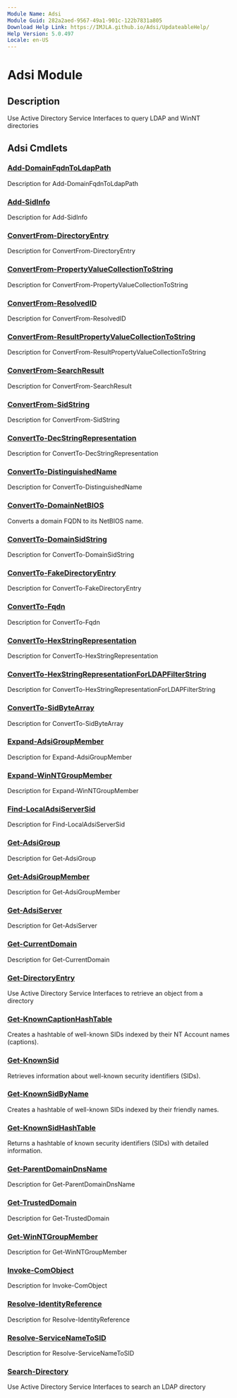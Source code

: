 ```yaml
---
Module Name: Adsi
Module Guid: 282a2aed-9567-49a1-901c-122b7831a805
Download Help Link: https://IMJLA.github.io/Adsi/UpdateableHelp/
Help Version: 5.0.497
Locale: en-US
---
```


# Adsi Module
## Description
Use Active Directory Service Interfaces to query LDAP and WinNT directories

## Adsi Cmdlets
### [Add-DomainFqdnToLdapPath](docs\en-US/Add-DomainFqdnToLdapPath.md)
Description for Add-DomainFqdnToLdapPath

### [Add-SidInfo](docs\en-US/Add-SidInfo.md)
Description for Add-SidInfo

### [ConvertFrom-DirectoryEntry](docs\en-US/ConvertFrom-DirectoryEntry.md)
Description for ConvertFrom-DirectoryEntry

### [ConvertFrom-PropertyValueCollectionToString](docs\en-US/ConvertFrom-PropertyValueCollectionToString.md)
Description for ConvertFrom-PropertyValueCollectionToString

### [ConvertFrom-ResolvedID](docs\en-US/ConvertFrom-ResolvedID.md)
Description for ConvertFrom-ResolvedID

### [ConvertFrom-ResultPropertyValueCollectionToString](docs\en-US/ConvertFrom-ResultPropertyValueCollectionToString.md)
Description for ConvertFrom-ResultPropertyValueCollectionToString

### [ConvertFrom-SearchResult](docs\en-US/ConvertFrom-SearchResult.md)
Description for ConvertFrom-SearchResult

### [ConvertFrom-SidString](docs\en-US/ConvertFrom-SidString.md)
Description for ConvertFrom-SidString

### [ConvertTo-DecStringRepresentation](docs\en-US/ConvertTo-DecStringRepresentation.md)
Description for ConvertTo-DecStringRepresentation

### [ConvertTo-DistinguishedName](docs\en-US/ConvertTo-DistinguishedName.md)
Description for ConvertTo-DistinguishedName

### [ConvertTo-DomainNetBIOS](docs\en-US/ConvertTo-DomainNetBIOS.md)
Converts a domain FQDN to its NetBIOS name.



### [ConvertTo-DomainSidString](docs\en-US/ConvertTo-DomainSidString.md)
Description for ConvertTo-DomainSidString

### [ConvertTo-FakeDirectoryEntry](docs\en-US/ConvertTo-FakeDirectoryEntry.md)
Description for ConvertTo-FakeDirectoryEntry

### [ConvertTo-Fqdn](docs\en-US/ConvertTo-Fqdn.md)
Description for ConvertTo-Fqdn

### [ConvertTo-HexStringRepresentation](docs\en-US/ConvertTo-HexStringRepresentation.md)
Description for ConvertTo-HexStringRepresentation

### [ConvertTo-HexStringRepresentationForLDAPFilterString](docs\en-US/ConvertTo-HexStringRepresentationForLDAPFilterString.md)
Description for ConvertTo-HexStringRepresentationForLDAPFilterString

### [ConvertTo-SidByteArray](docs\en-US/ConvertTo-SidByteArray.md)
Description for ConvertTo-SidByteArray

### [Expand-AdsiGroupMember](docs\en-US/Expand-AdsiGroupMember.md)
Description for Expand-AdsiGroupMember

### [Expand-WinNTGroupMember](docs\en-US/Expand-WinNTGroupMember.md)
Description for Expand-WinNTGroupMember

### [Find-LocalAdsiServerSid](docs\en-US/Find-LocalAdsiServerSid.md)
Description for Find-LocalAdsiServerSid

### [Get-AdsiGroup](docs\en-US/Get-AdsiGroup.md)
Description for Get-AdsiGroup

### [Get-AdsiGroupMember](docs\en-US/Get-AdsiGroupMember.md)
Description for Get-AdsiGroupMember

### [Get-AdsiServer](docs\en-US/Get-AdsiServer.md)
Description for Get-AdsiServer

### [Get-CurrentDomain](docs\en-US/Get-CurrentDomain.md)
Description for Get-CurrentDomain

### [Get-DirectoryEntry](docs\en-US/Get-DirectoryEntry.md)
Use Active Directory Service Interfaces to retrieve an object from a directory


### [Get-KnownCaptionHashTable](docs\en-US/Get-KnownCaptionHashTable.md)
Creates a hashtable of well-known SIDs indexed by their NT Account names (captions).


### [Get-KnownSid](docs\en-US/Get-KnownSid.md)
Retrieves information about well-known security identifiers (SIDs).



### [Get-KnownSidByName](docs\en-US/Get-KnownSidByName.md)
Creates a hashtable of well-known SIDs indexed by their friendly names.


### [Get-KnownSidHashTable](docs\en-US/Get-KnownSidHashTable.md)
Returns a hashtable of known security identifiers (SIDs) with detailed information.



### [Get-ParentDomainDnsName](docs\en-US/Get-ParentDomainDnsName.md)
Description for Get-ParentDomainDnsName

### [Get-TrustedDomain](docs\en-US/Get-TrustedDomain.md)
Description for Get-TrustedDomain

### [Get-WinNTGroupMember](docs\en-US/Get-WinNTGroupMember.md)
Description for Get-WinNTGroupMember

### [Invoke-ComObject](docs\en-US/Invoke-ComObject.md)
Description for Invoke-ComObject

### [Resolve-IdentityReference](docs\en-US/Resolve-IdentityReference.md)
Description for Resolve-IdentityReference

### [Resolve-ServiceNameToSID](docs\en-US/Resolve-ServiceNameToSID.md)
Description for Resolve-ServiceNameToSID

### [Search-Directory](docs\en-US/Search-Directory.md)
Use Active Directory Service Interfaces to search an LDAP directory



